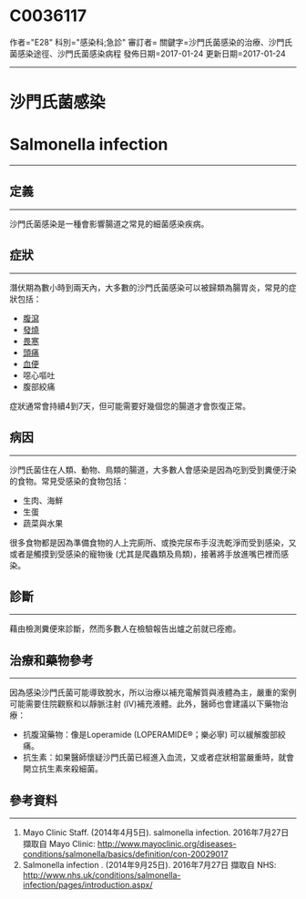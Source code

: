 # C0036117
作者="E28"
科別="感染科;急診"
審訂者=
關鍵字=沙門氏菌感染的治療、沙門氏菌感染途徑、沙門氏菌感染病程
發佈日期=2017-01-24
更新日期=2017-01-24

----------
# 沙門氏菌感染
# Salmonella infection
----------
## 定義
----------

沙門氏菌感染是一種會影響腸道之常見的細菌感染疾病。

## 症狀
----------

潛伏期為數小時到兩天內，大多數的沙門氏菌感染可以被歸類為腸胃炎，常見的症狀包括：

- [腹瀉](C0011991-01)
- [發燒](C0015967)
- [畏寒](C0085594)
- [頭痛](C0018681)
- [血便](C0018932)
- 噁心嘔吐
- 腹部絞痛

症狀通常會持續4到7天，但可能需要好幾個您的腸道才會恢復正常。

## 病因
----------

沙門氏菌住在人類、動物、鳥類的腸道，大多數人會感染是因為吃到受到糞便汙染的食物。常見受感染的食物包括：

- 生肉、海鮮
- 生蛋
- 蔬菜與水果

很多食物都是因為準備食物的人上完廁所、或換完尿布手沒洗乾淨而受到感染，又或者是觸摸到受感染的寵物後 (尤其是爬蟲類及鳥類)，接著將手放進嘴巴裡而感染。

## 診斷
----------

藉由檢測糞便來診斷，然而多數人在檢驗報告出爐之前就已痊癒。

## 治療和藥物參考
----------

因為感染沙門氏菌可能導致脫水，所以治療以補充電解質與液體為主，嚴重的案例可能需要住院觀察和以靜脈注射 (IV)補充液體。此外，醫師也會建議以下藥物治療：

- 抗腹瀉藥物：像是Loperamide (LOPERAMIDE®；樂必寧) 可以緩解腹部絞痛。
- 抗生素：如果醫師懷疑沙門氏菌已經進入血流，又或者症狀相當嚴重時，就會開立抗生素來殺細菌。
## 參考資料
----------
1. Mayo Clinic Staff. (2014年4月5日). salmonella infection. 2016年7月27日 擷取自 Mayo Clinic: http://www.mayoclinic.org/diseases-conditions/salmonella/basics/definition/con-20029017
2. Salmonella infection . (2014年9月25日). 2016年7月27日 擷取自 NHS: http://www.nhs.uk/conditions/salmonella-infection/pages/introduction.aspx/

